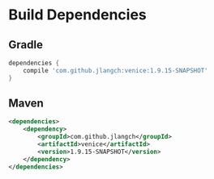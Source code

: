# Build Dependencies


## Gradle

```groovy
dependencies {
    compile 'com.github.jlangch:venice:1.9.15-SNAPSHOT'
}
```

## Maven

```xml
<dependencies>
    <dependency>
        <groupId>com.github.jlangch</groupId>
        <artifactId>venice</artifactId>
        <version>1.9.15-SNAPSHOT</version>
    </dependency>
</dependencies>
```
